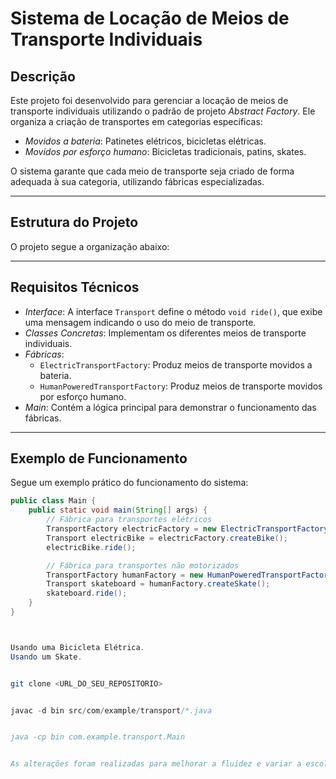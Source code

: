 # Sistema de Locação de Meios de Transporte Individuais

## Descrição
Este projeto foi desenvolvido para gerenciar a locação de meios de transporte individuais utilizando o padrão de projeto *Abstract Factory*. Ele organiza a criação de transportes em categorias específicas:

- *Movidos a bateria*: Patinetes elétricos, bicicletas elétricas.
- *Movidos por esforço humano*: Bicicletas tradicionais, patins, skates.

O sistema garante que cada meio de transporte seja criado de forma adequada à sua categoria, utilizando fábricas especializadas.

---

## Estrutura do Projeto
O projeto segue a organização abaixo:



---

## Requisitos Técnicos
- *Interface*: A interface `Transport` define o método `void ride()`, que exibe uma mensagem indicando o uso do meio de transporte.
- *Classes Concretas*: Implementam os diferentes meios de transporte individuais.
- *Fábricas*:
    - `ElectricTransportFactory`: Produz meios de transporte movidos a bateria.
    - `HumanPoweredTransportFactory`: Produz meios de transporte movidos por esforço humano.
- *Main*: Contém a lógica principal para demonstrar o funcionamento das fábricas.

---

## Exemplo de Funcionamento
Segue um exemplo prático do funcionamento do sistema:

```java
public class Main {
    public static void main(String[] args) {
        // Fábrica para transportes elétricos
        TransportFactory electricFactory = new ElectricTransportFactory();
        Transport electricBike = electricFactory.createBike();
        electricBike.ride();

        // Fábrica para transportes não motorizados
        TransportFactory humanFactory = new HumanPoweredTransportFactory();
        Transport skateboard = humanFactory.createSkate();
        skateboard.ride();
    }
}



Usando uma Bicicleta Elétrica.
Usando um Skate.


git clone <URL_DO_SEU_REPOSITORIO>


javac -d bin src/com/example/transport/*.java


java -cp bin com.example.transport.Main


As alterações foram realizadas para melhorar a fluidez e variar a escolha das palavras, mantendo a clareza e o significado original.



